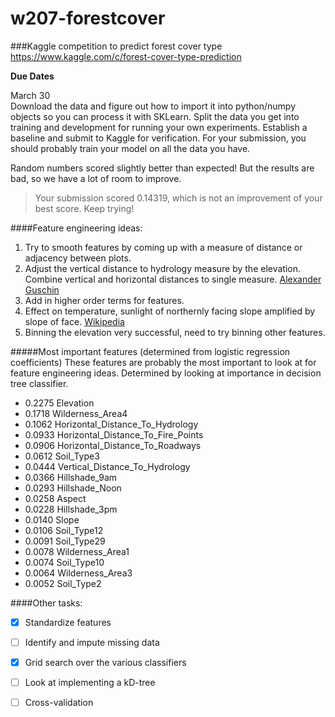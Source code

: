 # w207-forestcover
###Kaggle competition to predict forest cover type
https://www.kaggle.com/c/forest-cover-type-prediction

**Due Dates**

March 30<br/>Download the data and figure out how to import it into python/numpy objects so you can process it with SK­Learn. Split the data you get into training and development for running your own experiments. Establish a baseline and submit to Kaggle for verification. For your submission, you should probably train your model on all the data you have.

Random numbers scored slightly better than expected! But the results are bad, so we have a lot of room to improve.
>Your submission scored 0.14319, which is not an improvement of your best score. Keep trying!

####Feature engineering ideas:
1. Try to smooth features by coming up with a measure of distance or adjacency between plots.<br/>
2. Adjust the vertical distance to hydrology measure by the elevation. Combine vertical and horizontal distances to single measure. [Alexander Guschin][link1]
3. Add in higher order terms for features.
4. Effect on temperature, sunlight of northernly facing slope amplified by slope of face. [Wikipedia][link2]
5. Binning the elevation very successful, need to try binning other features.

#####Most important features (determined from logistic regression coefficients)
These features are probably the most important to look at for feature engineering ideas. Determined by looking at importance in decision tree classifier.<br/>
 - 0.2275 Elevation
 - 0.1718 Wilderness_Area4
 - 0.1062 Horizontal_Distance_To_Hydrology
 - 0.0933 Horizontal_Distance_To_Fire_Points
 - 0.0906 Horizontal_Distance_To_Roadways
 - 0.0612 Soil_Type3
 - 0.0444 Vertical_Distance_To_Hydrology
 - 0.0366 Hillshade_9am
 - 0.0293 Hillshade_Noon
 - 0.0258 Aspect
 - 0.0228 Hillshade_3pm
 - 0.0140 Slope
 - 0.0106 Soil_Type12
 - 0.0091 Soil_Type29
 - 0.0078 Wilderness_Area1
 - 0.0074 Soil_Type10
 - 0.0064 Wilderness_Area3
 - 0.0052 Soil_Type2

####Other tasks:
 - [x] Standardize features
 - [ ] Identify and impute missing data
 - [x] Grid search over the various classifiers
 - [ ] Look at implementing a kD-tree
 - [ ] Cross-validation
 


[link1]: http://nbviewer.ipython.org/github/aguschin/kaggle/blob/master/forestCoverType_featuresEngineering.ipynb
[link2]: http://en.wikipedia.org/wiki/Aspect_(geography)
